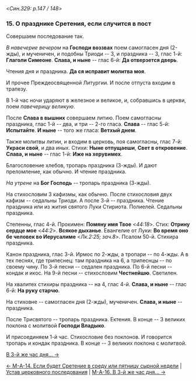 
<*Син.329: p.147 / 148*>

### 15. О празднике Сретения, если случится в пост

Совершаем последование так.

*В навечерие вечером* на **Господи воззвах** поем самогласен дня (2-жды), 
и мученичен, и подобны Триоди -- 3, и праздника -- 3, глас 1-й: 
**Глаголи Симеоне**. 
**Слава, и ныне** -- глас 6-й: **Да отверзется дверь**. 

Чтения дня и праздника. **Да ся исправит молитва моя**. 

И прочее Преждеосвященной Литургии. И после отпуста входим в трапезу.

В 1-й час ночи ударяют в железное и великое, и, собравшись в церкви, 
поем *павечерицу великую*. 

После **Слава в вышних** совершаем литию. Поем самогласны праздника, 
глас 1-й -- два, и три -- 2-го гласа. 
**Слава** -- глас 5-й: **Испытайте**. **И ныне** -- того же гласа: **Ветхый днем**. 

Также молитвы литии, и входим в церковь, поя самогласны, глас 7-й: **Украси свой**, 
и два иных. 
Стихи: **Ныне отпущаеши**, **Свет в откровение**.
**Слава, и ныне** -- глас 1-й: **Иже на херувимех**.

Благословение хлебов, тропарь праздника (3-жды).
И дают преломление, как обычно. И чтение праздника.

*На утрене* на **Бог Господь** -- тропарь праздника (3-жды). 

На стихословим 3 кафизмы, как обычно. 
После стихословия двух кафизм -- седальны Триоди. А после 3-й -- праздника.
Чтение праздника или из жития святого Луки Стириота. 
Полиелей. Седальны праздника. 

Степенны, глас 4-й. 
Прокимен: **Помяну имя Твое** <*44:18*>. 
Стих: **Отрину сердце мое** <*44:2*>.
**Всякое дыханье**. 
Евангелие от Луки: **Во время оно бе человек во Иерусалиме** <*Лк.2:25; зач.8*>. 
Псалом 50-й. Стихира праздника.

Канон праздника, глас 3-й. Ирмос по 2-жды, а тропари -- по 4-жды. 
А в тех песнях, где трипеснец: там праздника на 6, а трипеснцы -- по своему чину.
По 3-й песни -- седален праздника. 
По 6-й песни -- кондак и икос.
На 9-й песни -- стихословим **Честнейшю**.
Светилен.

На хвалитех стихиры праздника -- на 4, глас 4-й. 
**Слава, и ныне** -- глас 6-й: **На руку старчю**. 

На стиховне -- самогласен дня (2-жды), мученичен. 
**Слава, и ныне** -- праздника.

После Трисвятого -- тропарь праздника. Ектения. 
В конце -- 3 великих поклона с молитвой **Господи Владыко**. 

И присоединяем 1-й час. 
Стихословие без поклонов. И говорится тропарь и кондак праздника. 
В конце -- 3 великих поклона с молитвой. 

[В 3-й же час дня... →](m_329_016.md)

[← М-A-14. Если будет Сретение в среду или пятницу сырной недели](m_329_014.md)
| [Устав церковного последования](README.md)
| [М-A-16. В 3-й же час дня... →](m_329_016.md)
